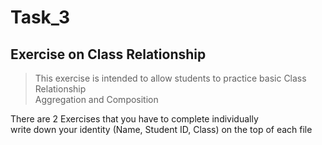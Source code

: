 # Task_3
## Exercise on Class Relationship
> This exercise is intended to allow students to practice basic Class Relationship
<br> Aggregation and Composition

There are 2 Exercises that you have to complete individually<br>
write down your identity (Name, Student ID, Class) on the top of each file

